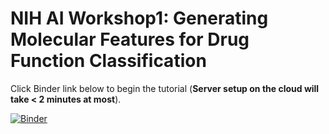 # NIH AI Workshop1: Generating Molecular Features for Drug Function Classification  

Click Binder link below to begin the tutorial (**Server setup on the cloud will take < 2 minutes at most**).

[![Binder](https://mybinder.org/badge_logo.svg)](https://mybinder.org/v2/gh/ravichas/SRWkshp1/master)
